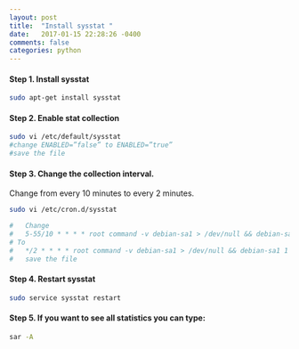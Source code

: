 ```yaml
---
layout: post
title:  "Install sysstat "
date:   2017-01-15 22:28:26 -0400 
comments: false
categories: python
---
```



#### Step 1.  Install sysstat

``` bash
sudo apt-get install sysstat
```

#### Step 2. Enable stat collection

``` bash
sudo vi /etc/default/sysstat
#change ENABLED=”false” to ENABLED=”true”
#save the file
```

#### Step 3. Change the collection interval.
Change from every 10 minutes to every 2 minutes.

``` bash
sudo vi /etc/cron.d/sysstat

#   Change
#   5-55/10 * * * * root command -v debian-sa1 > /dev/null && debian-sa1 1 1
# To
#   */2 * * * * root command -v debian-sa1 > /dev/null && debian-sa1 1 1
#   save the file
```

#### Step 4. Restart sysstat

``` bash
sudo service sysstat restart
```

#### Step 5. If you want to see all statistics you can type:

``` bash
sar -A
```




<div id="fb-root"></div>
<script>(function(d, s, id) {
  var js, fjs = d.getElementsByTagName(s)[0];
  if (d.getElementById(id)) return;
  js = d.createElement(s); js.id = id;
  js.src = "//connect.facebook.net/en_US/sdk.js#xfbml=1&version=v2.8&appId=671657696349259";
  fjs.parentNode.insertBefore(js, fjs);
}(document, 'script', 'facebook-jssdk'));</script>


<!--  Enter text below, if you want -->


<div class="fb-comments"  data-numposts="5"></div>






